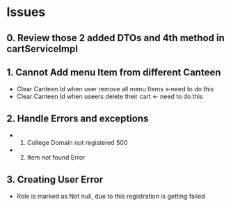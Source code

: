 # Issues

## 0. Review those 2 added DTOs and 4th method in cartServiceImpl

## 1. Cannot Add menu Item from different Canteen

- Clear Canteen Id when user remove all menu Items <-need to do this
- Clear Canteen Id when useers delete their cart  <- need to do this


## 2. Handle Errors and exceptions

- 1. College Domain not registered 500
- 2. Item not found Error


## 3. Creating User Error
- Role is marked as Not null, due to this registration is getting failed